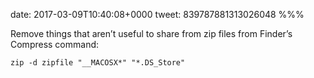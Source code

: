 date: 2017-03-09T10:40:08+0000
tweet: 839787881313026048
%%%

Remove things that aren’t useful to share from zip files from Finder’s Compress command:

    zip -d zipfile "__MACOSX*" "*.DS_Store"
